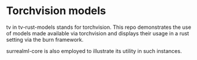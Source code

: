 # Torchvision models

tv in tv-rust-models stands for torchvision. This repo demonstrates the use of 
models made available via torchvision and displays their usage in a rust setting
via the burn framework.

surrealml-core is also employed to illustrate its utility in such instances.